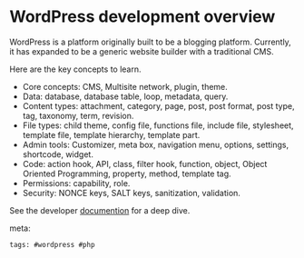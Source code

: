 # WordPress development overview

WordPress is a platform originally built to be a blogging platform.
Currently, it has expanded to be a generic website builder with a
traditional CMS.

Here are the key concepts to learn.

- Core concepts: CMS, Multisite network, plugin, theme.
- Data: database, database table, loop, metadata, query.
- Content types: attachment, category, page, post, post format, post type, tag, taxonomy, term, revision.
- File types: child theme, config file, functions file, include file, stylesheet, template file, template hierarchy, template part.
- Admin tools: Customizer, meta box, navigation menu, options, settings, shortcode, widget.
- Code: action hook, API, class, filter hook, function, object, Object Oriented Programming, property, method, template tag.
- Permissions: capability, role.
- Security: NONCE keys, SALT keys, sanitization, validation.

See the developer [documention] for a deep dive.

[documention]: https://developer.wordpress.org/

meta:

    tags: #wordpress #php
